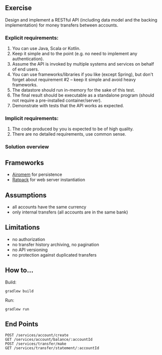 ## Exercise

Design and implement a RESTful API (including data model and the backing implementation)
for money transfers between accounts.

### Explicit requirements:
1. You can use Java, Scala or Kotlin.
2. Keep it simple and to the point (e.g. no need to implement any authentication).
3. Assume the API is invoked by multiple systems and services on behalf of end users.
4. You can use frameworks/libraries if you like (except Spring), but don't forget about
requirement #2 – keep it simple and avoid heavy frameworks.
5. The datastore should run in-memory for the sake of this test.
6. The final result should be executable as a standalone program (should not require
a pre-installed container/server).
7. Demonstrate with tests that the API works as expected.

### Implicit requirements:
1. The code produced by you is expected to be of high quality.
2. There are no detailed requirements, use common sense.

### Solution overview

## Frameworks

* [Airomem](https://github.com/airomem/airomem) for persistence
* [Ratpack](https://ratpack.io) for web server instantiation

## Assumptions

* all accounts have the same currency
* only internal transfers (all accounts are in the same bank)

## Limitations

* no authorization
* no transfer history archiving, no pagination
* no API versioning
* no protection against duplicated transfers

## How to...

Build:
```
gradlew build
```

Run:
```
gradlew run
```

## End Points

```
POST /services/account/create
GET /services/account/balance/:accountId
POST /services/transfer/make
GET /services/transfer/statement/:accountId
```